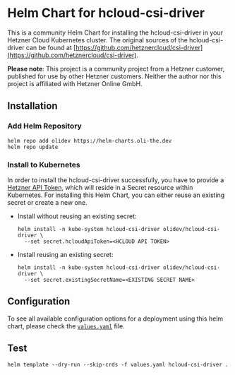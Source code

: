 # Helm Chart for hcloud-csi-driver

This is a community Helm Chart for installing the hcloud-csi-driver in your Hetzner Cloud Kubernetes cluster.
The original sources of the hcloud-csi-driver can be found at
[https://github.com/hetznercloud/csi-driver](https://github.com/hetznercloud/csi-driver).

**Please note**: This project is a community project from a Hetzner customer, published for use by other Hetzner customers.
Neither the author nor this project is affiliated with Hetzner Online GmbH.

## Installation

### Add Helm Repository

```
helm repo add olidev https://helm-charts.oli-the.dev
helm repo update
```

### Install to Kubernetes

In order to install the hcloud-csi-driver successfully, you have to provide a [Hetzner API Token](https://wiki.hetzner.de/index.php/API_access_token), which will reside in a Secret resource within Kubernetes.
For installing this Helm Chart, you can either reuse an existing secret or create a new one.

  * Install without reusing an existing secret:
    ```
    helm install -n kube-system hcloud-csi-driver olidev/hcloud-csi-driver \
      --set secret.hcloudApiToken=<HCLOUD API TOKEN>
    ```
  * Install reusing an existing secret:
    ```
    helm install -n kube-system hcloud-csi-driver olidev/hcloud-csi-driver \
      --set secret.existingSecretName=<EXISTING SECRET NAME>
    ```


## Configuration

To see all available configuration options for a deployment using this helm chart,
please check the [`values.yaml`](https://github.com/okaufmann/helm-charts/tree/main/charts/hcloud-csi-driver/values.yaml) file.

## Test

    helm template --dry-run --skip-crds -f values.yaml hcloud-csi-driver .
